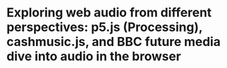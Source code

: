 # Exploring web audio from different perspectives: p5.js (Processing), cashmusic.js, and BBC future media dive into audio in the browser

